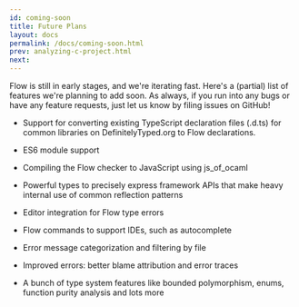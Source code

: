 ```yaml
---
id: coming-soon
title: Future Plans
layout: docs
permalink: /docs/coming-soon.html
prev: analyzing-c-project.html
next:
---
```


Flow is still in early stages, and we're iterating fast. Here's a (partial) list of features we're planning to add soon. As always, if you run into any bugs or have any feature requests, just let us know by filing issues on GitHub!

* Support for converting existing TypeScript declaration files (.d.ts) for common libraries on DefinitelyTyped.org to Flow declarations.

* ES6 module support

* Compiling the Flow checker to JavaScript using js\_of\_ocaml

* Powerful types to precisely express framework APIs that make heavy internal use of common reflection patterns

* Editor integration for Flow type errors

* Flow commands to support IDEs, such as autocomplete

* Error message categorization and filtering by file

* Improved errors: better blame attribution and error traces

* A bunch of type system features like bounded polymorphism, enums, function purity analysis and lots more
